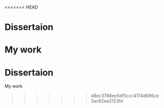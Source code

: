 <<<<<<< HEAD
# Dissertaion
My work
=======
# Dissertaion
My work
>>>>>>> d8ec3788ee5df5ccc4174d696ce3ac62ee2123fd
